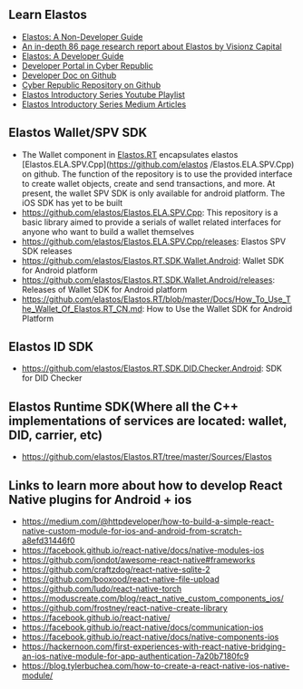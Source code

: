 ## Learn Elastos
- [Elastos: A Non-Developer Guide](https://github.com/elastos/Elastos/wiki/A-Non-Developer-Guide-to-Elastos)
- [An in-depth 86 page research report about Elastos by Visionz Capital](https://visionz.capital/research/elastos_research.pdf)
- [Elastos: A Developer Guide](https://github.com/elastos/Elastos/wiki/A-Developer-Guide-to-Elastos)
- [Developer Portal in Cyber Republic](https://www.cyberrepublic.org/developer/learn)
- [Developer Doc on Github](https://github.com/elastos/Elastos.Developer.Doc)
- [Cyber Republic Repository on Github](https://github.com/cyber-republic)
- [Elastos Introductory Series Youtube Playlist](https://www.youtube.com/playlist?list=PL3vUOqY6AksGBD3Yve671Q_vsOUPxnzBc)
- [Elastos Introductory Series Medium Articles](https://medium.com/@kiran.pachhai)

## Elastos Wallet/SPV SDK
- The Wallet component in [Elastos.RT](https://github.com/elastos/Elastos.RT) encapsulates elastos [Elastos.ELA.SPV.Cpp](https://github.com/elastos /Elastos.ELA.SPV.Cpp) on github. The function of the repository is to use the provided interface to create wallet objects, create and send transactions, and more. At present, the wallet SPV SDK is only available for android platform. The iOS SDK has yet to be built
- https://github.com/elastos/Elastos.ELA.SPV.Cpp: This repository is a basic library aimed to provide a serials of wallet related interfaces for anyone who want to build a wallet themselves
- https://github.com/elastos/Elastos.ELA.SPV.Cpp/releases: Elastos SPV SDK releases
- https://github.com/elastos/Elastos.RT.SDK.Wallet.Android: Wallet SDK for Android platform
- https://github.com/elastos/Elastos.RT.SDK.Wallet.Android/releases: Releases of Wallet SDK for Android platform
- https://github.com/elastos/Elastos.RT/blob/master/Docs/How_To_Use_The_Wallet_Of_Elastos.RT_CN.md: How to Use the Wallet SDK for Android Platform

## Elastos ID SDK
- https://github.com/elastos/Elastos.RT.SDK.DID.Checker.Android: SDK for DID Checker

## Elastos Runtime SDK(Where all the C++ implementations of services are located: wallet, DID, carrier, etc)
- https://github.com/elastos/Elastos.RT/tree/master/Sources/Elastos

## Links to learn more about how to develop React Native plugins for Android + ios
- https://medium.com/@httpdeveloper/how-to-build-a-simple-react-native-custom-module-for-ios-and-android-from-scratch-a8efd31446f0
- https://facebook.github.io/react-native/docs/native-modules-ios
- https://github.com/jondot/awesome-react-native#frameworks
- https://github.com/craftzdog/react-native-sqlite-2
- https://github.com/booxood/react-native-file-upload
- https://github.com/ludo/react-native-torch
- https://moduscreate.com/blog/react_native_custom_components_ios/
- https://github.com/frostney/react-native-create-library
- https://facebook.github.io/react-native/
- https://facebook.github.io/react-native/docs/communication-ios
- https://facebook.github.io/react-native/docs/native-components-ios
- https://hackernoon.com/first-experiences-with-react-native-bridging-an-ios-native-module-for-app-authentication-7a20b7180fc9
- https://blog.tylerbuchea.com/how-to-create-a-react-native-ios-native-module/
